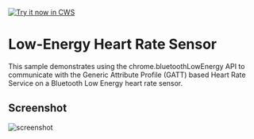 <a target="_blank" href="https://chrome.google.com/webstore/detail/nmlcgjldnboapnjdmllfcdenlljfjanm">![Try it now in CWS](https://raw.github.com/GoogleChrome/chrome-app-samples/master/tryitnowbutton.png "Click here to install this sample from the Chrome Web Store")</a>


Low-Energy Heart Rate Sensor
============================

This sample demonstrates using the chrome.bluetoothLowEnergy API to communicate
with the Generic Attribute Profile (GATT) based Heart Rate Service on a
Bluetooth Low Energy heart rate sensor.


## Screenshot
![screenshot](https://raw.github.com/GoogleChrome/chrome-app-samples/master/bluetooth-samples/heart-rate-sensor/assets/screenshot_1280_800.png)
